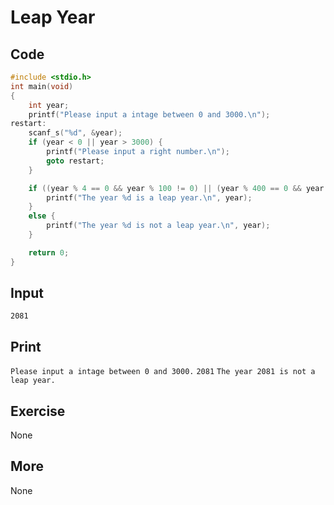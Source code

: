 # Leap Year

## Code

```C
#include <stdio.h>
int main(void)
{
	int year;
	printf("Please input a intage between 0 and 3000.\n");
restart:
	scanf_s("%d", &year);
	if (year < 0 || year > 3000) {
		printf("Please input a right number.\n");
		goto restart;
	}

	if ((year % 4 == 0 && year % 100 != 0) || (year % 400 == 0 && year % 3200 != 0)) {
		printf("The year %d is a leap year.\n", year);
	}
	else {
		printf("The year %d is not a leap year.\n", year);
	}

	return 0;
}
```

## Input

`2081`

## Print

`Please input a intage between 0 and 3000.`
`2081`
`The year 2081 is not a leap year.`

## Exercise

None

## More

None

